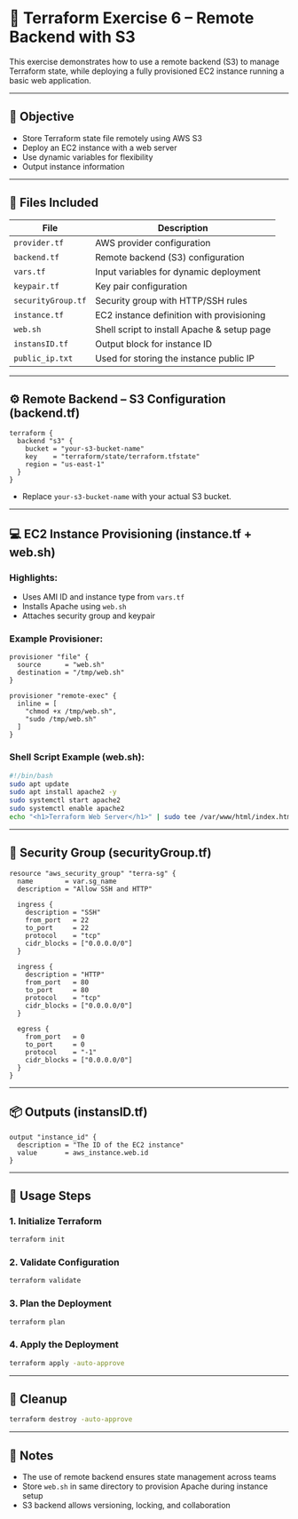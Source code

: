 # 🧪 Terraform Exercise 6 – Remote Backend with S3

This exercise demonstrates how to use a remote backend (S3) to manage Terraform state, while deploying a fully provisioned EC2 instance running a basic web application.

---

## 🎯 Objective

* Store Terraform state file remotely using AWS S3
* Deploy an EC2 instance with a web server
* Use dynamic variables for flexibility
* Output instance information

---

## 📁 Files Included

| File               | Description                                 |
| ------------------ | ------------------------------------------- |
| `provider.tf`      | AWS provider configuration                  |
| `backend.tf`       | Remote backend (S3) configuration           |
| `vars.tf`          | Input variables for dynamic deployment      |
| `keypair.tf`       | Key pair configuration                      |
| `securityGroup.tf` | Security group with HTTP/SSH rules          |
| `instance.tf`      | EC2 instance definition with provisioning   |
| `web.sh`           | Shell script to install Apache & setup page |
| `instansID.tf`     | Output block for instance ID                |
| `public_ip.txt`    | Used for storing the instance public IP     |

---

## ⚙️ Remote Backend – S3 Configuration (backend.tf)

```hcl
terraform {
  backend "s3" {
    bucket = "your-s3-bucket-name"
    key    = "terraform/state/terraform.tfstate"
    region = "us-east-1"
  }
}
```

* Replace `your-s3-bucket-name` with your actual S3 bucket.

---

## 💻 EC2 Instance Provisioning (instance.tf + web.sh)

### Highlights:

* Uses AMI ID and instance type from `vars.tf`
* Installs Apache using `web.sh`
* Attaches security group and keypair

### Example Provisioner:

```hcl
provisioner "file" {
  source      = "web.sh"
  destination = "/tmp/web.sh"
}

provisioner "remote-exec" {
  inline = [
    "chmod +x /tmp/web.sh",
    "sudo /tmp/web.sh"
  ]
}
```

### Shell Script Example (web.sh):

```bash
#!/bin/bash
sudo apt update
sudo apt install apache2 -y
sudo systemctl start apache2
sudo systemctl enable apache2
echo "<h1>Terraform Web Server</h1>" | sudo tee /var/www/html/index.html
```

---

## 🔐 Security Group (securityGroup.tf)

```hcl
resource "aws_security_group" "terra-sg" {
  name        = var.sg_name
  description = "Allow SSH and HTTP"

  ingress {
    description = "SSH"
    from_port   = 22
    to_port     = 22
    protocol    = "tcp"
    cidr_blocks = ["0.0.0.0/0"]
  }

  ingress {
    description = "HTTP"
    from_port   = 80
    to_port     = 80
    protocol    = "tcp"
    cidr_blocks = ["0.0.0.0/0"]
  }

  egress {
    from_port   = 0
    to_port     = 0
    protocol    = "-1"
    cidr_blocks = ["0.0.0.0/0"]
  }
}
```

---

## 📦 Outputs (instansID.tf)

```hcl
output "instance_id" {
  description = "The ID of the EC2 instance"
  value       = aws_instance.web.id
}
```

---

## 📄 Usage Steps

### 1. Initialize Terraform

```bash
terraform init
```

### 2. Validate Configuration

```bash
terraform validate
```

### 3. Plan the Deployment

```bash
terraform plan
```

### 4. Apply the Deployment

```bash
terraform apply -auto-approve
```

---

## 🧼 Cleanup

```bash
terraform destroy -auto-approve
```

---

## 🧠 Notes

* The use of remote backend ensures state management across teams
* Store `web.sh` in same directory to provision Apache during instance setup
* S3 backend allows versioning, locking, and collaboration
